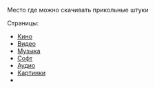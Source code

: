 Место где можно скачивать прикольные штуки

Страницы:
* [Кино](./kino)
* [Видео](./video)
* [Музыка](./music)
* [Софт](./soft)
* [Аудио](./audio)
* [Картинки](./images)
* 
